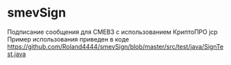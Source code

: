 # smevSign
Подписание сообщения для СМЕВ3 с использованием КриптоПРО jcp 
Пример использования приведен в коде https://github.com/Roland4444/smevSign/blob/master/src/test/java/SignTest.java


